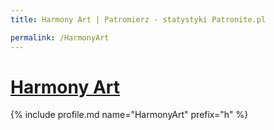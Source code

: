 ```yaml
---
title: Harmony Art | Patromierz - statystyki Patronite.pl

permalink: /HarmonyArt
---
```


# [Harmony Art](https://patronite.pl/HarmonyArt)

{% include profile.md name="HarmonyArt" prefix="h" %}
